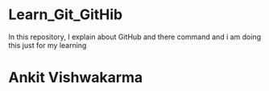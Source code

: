 # Learn_Git_GitHib
In this repository, I explain about GitHub and there command
and i am doing this just for my learning 
<h1>Ankit Vishwakarma</h1>


